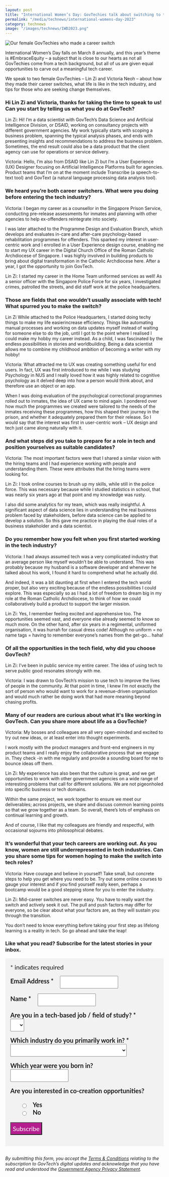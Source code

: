 ```yaml
---
layout: post
title: "International Women’s Day: GovTechies talk about switching to tech careers"
permalink: "/media/technews/international-womens-day-2023"
category: technews
image: "/images/technews/IWD2023.png"
---
```


![Our female GovTechies who made a career switch](/images/technews/IWD2023.png)


International Women’s Day falls on March 8 annually, and this year’s theme is #EmbraceEquity – a subject that is close to our hearts as not all GovTechies come from a tech background, but all of us are given equal opportunities to carve out a meaningful tech career. 

We speak to two female GovTechies – Lin Zi and Victoria Neoh – about how they made their career switches, what life is like in the tech industry, and tips for those who are seeking change themselves. 

### Hi Lin Zi and Victoria, thanks for taking the time to speak to us! Can you start by telling us what you do at GovTech?

Lin Zi: Hi! I’m a data scientist with GovTech’s Data Science and Artificial Intelligence Division, or DSAID, working on consultancy projects with different government agencies. My work typically starts with scoping a business problem, spanning the typical analysis phases, and ends with presenting insights and recommendations to address the business problem. Sometimes, the end result could also be a data product that the client agency can use for operations or service delivery.

Victoria: Hello, I’m also from DSAID like Lin Zi but I’m a User Experience (UX) Designer focusing on Artificial Intelligence Platforms built for agencies. Product teams that I’m on at the moment include Transcribe (a speech-to-text tool) and GovText (a natural language processing data analysis tool). 

### We heard you’re both career switchers. What were you doing before entering the tech industry? 

Victoria: I began my career as a counsellor in the Singapore Prison Service, conducting pre-release assessments for inmates and planning with other agencies to help ex-offenders reintegrate into society. 

I was later attached to the Programme Design and Evaluation Branch, which develops and evaluates in-care and after-care psychology-based rehabilitation programmes for offenders. This sparked my interest in user-centric work and I enrolled in a User Experience design course, enabling me to start my UX career in the Digital Church Office of the Roman Catholic Archdiocese of Singapore. I was highly involved in building products to bring about digital transformation in the Catholic Archdiocese here. After a year, I got the opportunity to join GovTech.

Lin Zi: I started my career in the Home Team uniformed services as well! As a senior officer with the Singapore Police Force for six years, I investigated crimes, patrolled the streets, and did staff work at the police headquarters. 

### Those are fields that one wouldn’t usually associate with tech! What spurred you to make the switch? 

Lin Zi While attached to the Police Headquarters, I started doing techy things to make my life easierincrease efficiency. Things like automating manual processes and working on data updates myself instead of waiting for someone else to do the job, until I got to the point where I realised I could make my hobby my career instead. As a child, I was fascinated by the endless possibilities in stories and worldbuilding. Being a data scientist allows me to combine my childhood ambition of becoming a writer with my hobby!

Victoria: What attracted me to UX was creating something useful for end users. In fact, UX was first introduced to me while I was studying Psychology in NUS and I really loved how it was highly related to cognitive psychology as it delved deep into how a person would think about, and therefore use an object or an app.
 
When I was doing evaluation of the psychological correctional programmes rolled out to inmates, the idea of UX came to mind again. I pondered over how much the programmes we created were tailored to the needs of the inmates receiving these programmes, how this shaped their journey in the prison, and whether it adequately prepared them for their release. So I would say that the interest was first in user-centric work – UX design and tech just came along naturally with it.

### And what steps did you take to prepare for a role in tech and position yourselves as suitable candidates? 
Victoria: The most important factors were that I shared a similar vision with the hiring teams and I had experience working with people and understanding them. These were attributes that the hiring teams were looking for.

Lin Zi: I took online courses to brush up my skills, while still in the police force. This was necessary because while I studied statistics in school, that was nearly six years ago at that point and my knowledge was rusty. 

I also did some analytics for my team, which was really insightful. A significant aspect of data science lies in understanding the real business problem faced by stakeholders, before data science can be applied to develop a solution. So this gave me practice in playing the dual roles of a business stakeholder and a data scientist.

### Do you remember how you felt when you first started working in the tech industry? 
Victoria: I had always assumed tech was a very complicated industry that an average person like myself wouldn’t be able to understand. This was probably because my husband is a software developer and whenever he talked about his work, I found it hard to comprehend what he actually did.

And indeed, it was a bit daunting at first when I entered the tech world proper, but also very exciting because of the endless possibilities I could explore. This was especially so as I had a lot of freedom to dream big in my role at the Roman Catholic Archdiocese, to think of how we could collaboratively build a product to support the larger mission. 

Lin Zi: Yes, I remember feeling excited and apprehensive too. The opportunities seemed vast, and everyone else already seemed to know so much more. On the other hand, after six years in a regimental, uniformed organisation, it was hurrah for casual dress code! Although no uniform = no name tags = having to remember everyone’s names from the get-go… haha!

### Of all the opportunities in the tech field, why did you choose GovTech?
Lin Zi: I’ve been in public service my entire career. The idea of using tech to serve public good resonates strongly with me.

Victoria:  I was drawn to GovTech’s mission to use tech to improve the lives of people in the community. At that point in time, I knew I’m not exactly the sort of person who would want to work for a revenue-driven organisation and would much rather be doing work that had more meaning beyond chasing profits. 

### Many of our readers are curious about what it's like working in GovTech. Can you share more about life as a GovTechie?
Victoria: My bosses and colleagues are all very open-minded and excited to try out new ideas, or at least enter into thought experiments. 

I work mostly with the product managers and front-end engineers in my product teams and I really enjoy the collaborative process that we engage in. They check -in with me regularly and provide a sounding board for me to bounce ideas off them.

Lin Zi: My experience has also been that the culture is great, and we get opportunities to work with other government agencies on a wide range of interesting problems that call for different solutions. We are not pigeonholed into specific business or tech domains. 

Within the same project, we work together to ensure we meet our deliverables; across projects, we share and discuss common learning points so that we grow together as a team. So overall, there’s lots of emphasis on continual learning and growth. 

And of course, I like that my colleagues are friendly and respectful, with occasional sojourns into philosophical debates.

### It’s wonderful that your tech careers are working out. As you know, women are still underrepresented in tech industries. Can you share some tips for women hoping to make the switch into tech roles? 
Victoria: Have courage and believe in yourself! Take small, but concrete steps to help you get where you need to be. Try out some online courses to gauge your interest and if you find yourself really keen, perhaps a bootcamp would be a good stepping stone for you to enter the industry.

Lin Zi: Mid-career switches are never easy. You have to really want the switch and actively seek it out. The pull and push factors may differ for everyone, so be clear about what your factors are, as they will sustain you through the transition.

You don’t need to know everything before taking your first step as lifelong learning is a reality in tech. So go ahead and take the leap!


### **Like what you read? Subscribe for the latest stories in your inbox.**

<!-- Begin Mailchimp Signup Form -->
<link href="//cdn-images.mailchimp.com/embedcode/classic-10_7.css" rel="stylesheet" type="text/css">
<style type="text/css">
#mc_embed_signup {
	background: #f2f2f2; 
	clear: left; 
	font: 20px Lato,sans-serif;
	margin-bottom: 16px;
	padding: 16px;
	display: inline-block;
}
#mc_embed_signup .indicates-required {
        margin-bottom: 16px;
}
#mc_embed_signup .mc-field-group {
        margin-bottom: 16px;
	margin-right: 16px;
	width: inherit;
}
ul, li{
    list-style:none;
    list-style-type:none;
}
label {
        font-weight: bold;
	margin-bottom: 16px;
	margin-right: 16px;
}
input {
        height: 40px;
}
select {
        height: 40px;
}
option {
        font:20px Lato,sans-serif;
	height: 40px;
}
input[type='radio'] {
  height: 14px;
  width: 14px;
  vertical-align: middle;
  margin-right: 14px;
  margin-left: 4px;
}
#mc_embed_signup .button {
        background-color: #B41E8E;
	font:20px Lato,sans-serif;
        color: #ffffff;
}
#mc_embed_signup form {
    padding: 0;
}	
</style>
<div id="mc_embed_signup">
<form action="https://tech.us16.list-manage.com/subscribe/post?u=9326ff42459737140a6baa881&amp;id=8b7e185878" method="post" id="mc-embedded-subscribe-form" name="mc-embedded-subscribe-form" class="validate" target="_blank" novalidate>
    <div id="mc_embed_signup_scroll">
	
<div class="indicates-required">
	<span class="asterisk">*</span> indicates required
</div>
<div class="mc-field-group">
	<label for="mce-EMAIL"
	       >Email Address  <span class="asterisk">*</span>
</label>
	<input 
	       type="email" 
	       value="" 
	       name="EMAIL" 
	       class="required email" 
	       id="mce-EMAIL"
	/>
</div>
<div class="mc-field-group">
	<label for="mce-FNAME"
	       >Name  <span class="asterisk">*</span>
</label>
	<input 
	       type="text" 
	       value="" 
	       name="FNAME" 
	       class="required" 
	       id="mce-FNAME"
	/>
</div>
<div class="mc-field-group">
	<label for="mce-TECH"
	       >Are you in a tech-based job / field of study?  
	       <span class="asterisk">*</span>
</label>
	<select name="TECH" class="required" id="mce-TECH">
	<option value=""></option>
	<option value="Yes">Yes</option>
	<option value="No">No</option>
</select>
</div>
<div class="mc-field-group">
	<label for="mce-INDUSTRY"
	       >Which industry do you primarily work in?  <span class="asterisk">*</span>
</label>
	<select name="INDUSTRY" class="required" id="mce-INDUSTRY">
	<option value=""></option>
	<option value="Manufacturing - Energy &amp; Chemicals">Manufacturing - Energy &amp; Chemicals</option>
<option value="Manufacturing - Precision Engineering">Manufacturing - Precision Engineering</option>
<option value="Manufacturing - Marine &amp; Offshore">Manufacturing - Marine &amp; Offshore</option>
<option value="Manufacturing - Aerospace">Manufacturing - Aerospace</option>
<option value="Manufacturing - Electronics">Manufacturing - Electronics</option>
<option value="Built Environment - Construction &amp; Architecture">Built Environment - Construction &amp; Architecture</option>
<option value="Built Environment - Real Estate">Built Environment - Real Estate</option>
<option value="Built Environment - Cleaning">Built Environment - Cleaning</option>
<option value="Built Environment - Security">Built Environment - Security</option>
<option value="Trade &amp; Connectivity - Logistics">Trade &amp; Connectivity - Logistics</option>
<option value="Trade &amp; Connectivity - Transportation">Trade &amp; Connectivity - Transportation</option>
<option value="Trade &amp; Connectivity - Wholesale Trade">Trade &amp; Connectivity - Wholesale Trade</option>
<option value="Essential Services - Healthcare">Essential Services - Healthcare</option>
<option value="Essential Services - Education">Essential Services - Education</option>
<option value="Professional Services - Professional &amp; Consulting Services">Professional Services - Professional &amp; Consulting Services</option>
<option value="Professional Services - Financial Services">Professional Services - Financial Services</option>
<option value="Professional Services - Infocomm, Technology &amp; Media">Professional Services - Infocomm, Technology &amp; Media</option>
<option value="Lifestyle - Food &amp; Beverage">Lifestyle - Food &amp; Beverage</option>
<option value="Lifestyle - Retail">Lifestyle - Retail</option>
<option value="Lifestyle - Hotels &amp; Tourism">Lifestyle - Hotels &amp; Tourism</option>
<option value="Lifestyle - Food Manufacturing">Lifestyle - Food Manufacturing</option>
<option value="Government">Government</option>
<option value="Other Industry">Other Industry</option>
<option value="Not Applicable">Not Applicable</option>
	</select>
</div>
<div class="mc-field-group size1of2">
	<label for="mce-BIRTHYEAR">Which year were you born in? </label>
	<input type="number" name="BIRTHYEAR" class="" value="" id="mce-BIRTHYEAR">
	<span id="mce-BIRTHYEAR-HELPERTEXT" class="helper_text"></span>
</div>
<div class="mc-field-group input-group">
    <strong>Are you interested in co-creation opportunities? </strong>
    <ul><li>
    <input type="radio" value="1" name="group[59]" id="mce-group[59]-59-0">
    <label for="mce-group[59]-59-0">Yes</label>
</li>
<li>
    <input type="radio" value="2" name="group[59]" id="mce-group[59]-59-1">
    <label for="mce-group[59]-59-1">No</label>
</li>
</ul>
    <span id="mce-group[59]-HELPERTEXT" class="helper_text"></span>
</div>	    
	<div id="mce-responses" class="clear">
		<div class="response" id="mce-error-response" style="display:none"></div>
		<div class="response" id="mce-success-response" style="display:none"></div>
	</div>    <!-- real people should not fill this in and expect good things - do not remove this or risk form bot signups-->
    <div style="position: absolute; left: -5000px; font:20px Lato,sans-serif;" aria-hidden="true"><input type="text" name="b_9326ff42459737140a6baa881_8b7e185878" tabindex="-1" value=""></div>
    <div class="clear"><input type="submit" value="Subscribe" name="subscribe" id="mc-embedded-subscribe" class="button"></div>
    </div> 
</form>
</div>
<!--End mc_embed_signup-->

*By submitting this form, you accept the [Terms & Conditions](https://www.tech.gov.sg/files/GovTech-Subscription-Terms-Conditions-2021.pdf) relating to the subscription to GovTech’s digital updates and acknowledge that you have read and understood the [Government Agency Privacy Statement](https://www.tech.gov.sg/privacy/).*

